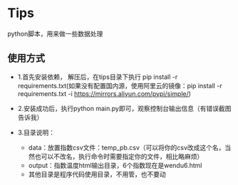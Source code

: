 # Tips

python脚本，用来做一些数据处理

## 使用方式

* 1.首先安装依赖， 解压后，在tips目录下执行 pip install -r requirements.txt(如果没有配置国内源，使用阿里云的镜像：pip install -r requirements.txt -i https://mirrors.aliyun.com/pypi/simple/)
   
* 2.安装成功后，执行python main.py即可，观察控制台输出信息（有错误截图告诉我）
* 3.目录说明：
    * data：放置指数csv文件：temp_pb.csv（可以将你的csv改成这个名，当然也可以不改名，执行命令时需要指定你的文件，相比略麻烦）
    *  output：指数温度html输出目录，6个指数现在是wendu6.html
    * 其他目录是程序代码使用目录，不用管，也不要动









